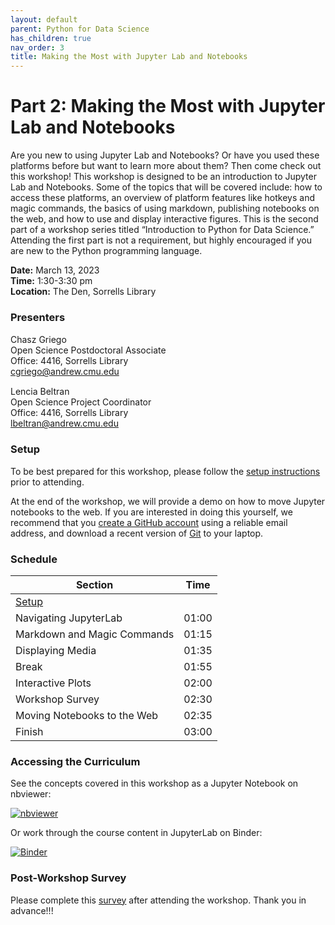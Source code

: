 ```yaml
---
layout: default
parent: Python for Data Science
has_children: true
nav_order: 3
title: Making the Most with Jupyter Lab and Notebooks
---
```


# Part 2: Making the Most with Jupyter Lab and Notebooks

Are you new to using Jupyter Lab and Notebooks? Or have you used these platforms before but want to learn more about them? Then come check out this workshop! This workshop is designed to be an introduction to Jupyter Lab and Notebooks. Some of the topics that will be covered include: how to access these platforms, an overview of platform features like hotkeys and magic commands, the basics of using markdown, publishing notebooks on the web, and how to use and display interactive figures. This is the second part of a workshop series titled “Introduction to Python for Data Science.” Attending the first part is not a requirement, but highly encouraged if you are new to the Python programming language.

**Date:** March 13, 2023   
**Time:** 1:30-3:30 pm   
**Location:** The Den, Sorrells Library   

### Presenters
Chasz Griego <a href='https://github.com/chaszg' target='_blank'><img src='../../content/img/GitHub-Mark-custom.svg' style='width:15px; padding:0; border:none !important;'></a>  
Open Science Postdoctoral Associate  
Office: 4416, Sorrells Library  
[cgriego@andrew.cmu.edu](mailto:cgriego@andrew.cmu.edu)  

Lencia Beltran <a href='https://github.com/lenciabeltran' target='_blank'><img src='../../content/img/GitHub-Mark-custom.svg' style='width:15px; padding:0; border:none !important;'></a>  
Open Science Project Coordinator  
Office: 4416, Sorrells Library  
[lbeltran@andrew.cmu.edu](mailto:lbeltran@andrew.cmu.edu)  

### Setup

To be best prepared for this workshop, please follow the [setup instructions](../setup)
prior to attending.

At the end of the workshop, we will provide a demo on how to move Jupyter notebooks to the web. If you are interested in doing this yourself, we recommend that you [create a GitHub account](https://github.com/) using a reliable email address, and download a recent version of [Git](https://git-scm.com/downloads) to your laptop.

### Schedule

| Section  | Time |
| ------------- | ------------- |
| [Setup](../setup.md)  |   |
| Navigating JupyterLab | 01:00  |
| Markdown and Magic Commands  | 01:15  |
| Displaying Media  |  01:35  |
| Break | 01:55
| Interactive Plots | 02:00 |
| Workshop Survey | 02:30 |
| Moving Notebooks to the Web | 02:35 |
| Finish  | 03:00  |

### Accessing the Curriculum

See the concepts covered in this workshop as a Jupyter Notebook on nbviewer:

[![nbviewer](https://raw.githubusercontent.com/jupyter/design/master/logos/Badges/nbviewer_badge.svg)](https://nbviewer.org/github/cmu-lib/portfolio_workshop/blob/main/Python_Series_Materials/__jupyter-notebooks/making-the-most-with-jupyter.ipynb)

Or work through the course content in JupyterLab on Binder:

[![Binder](https://mybinder.org/badge_logo.svg)](https://mybinder.org/v2/gh/cmu-lib/portfolio_workshop/HEAD?labpath=Python_Series_Materials%2F__jupyter-notebooks%2F)

### Post-Workshop Survey

Please complete this [survey](https://docs.google.com/forms/d/e/1FAIpQLSd-sRm4zKwRRvAMr0ZzI9sBS-XSn5bUA_USzwB8DVwbK8gZiQ/viewform?usp=sf_link)
after attending the workshop. Thank you in advance!!!
